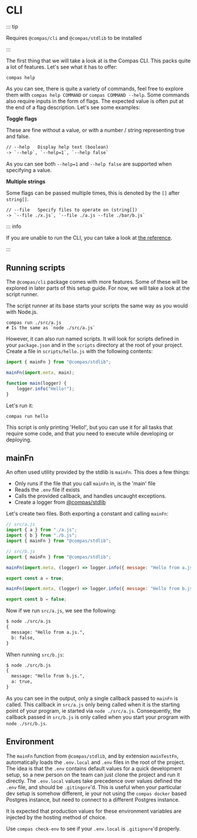 # CLI

::: tip

Requires `@compas/cli` and `@compas/stdlib` to be installed

:::

The first thing that we will take a look at is the Compas CLI. This packs quite a lot of
features. Let's see what it has to offer:

```shell
compas help
```

As you can see, there is quite a variety of commands, feel free to explore them with
`compas help COMMAND` or `compas COMMAND --help`. Some commands also require inputs in the
form of flags. The expected value is often put at the end of a flag description. Let's see
some examples:

**Toggle flags**

These are fine without a value, or with a number / string representing true and false.

```txt
// --help   Display help text (boolean)
-> `--help`, `--help=1`, `--help false`
```

As you can see both `--help=1` and `--help false` are supported when specifying a value.

**Multiple strings**

Some flags can be passed multiple times, this is denoted by the `[]` after `string[]`.

```txt
// --file   Specify files to operate on (string[])
-> `--file ./x.js`, `--file ./a.js --file ./bar/b.js`
```

::: info

If you are unable to run the CLI, you can take a look at
[the reference](/references/cli.html).

:::

## Running scripts

The `@compas/cli` package comes with more features. Some of these will be explored in
later parts of this setup guide. For now, we will take a look at the script runner.

The script runner at its base starts your scripts the same way as you would with Node.js.

```shell
compas run ./src/a.js
# Is the same as `node ./src/a.js`
```

However, it can also run named scripts. It will look for scripts defined in your
`package.json` and in the `scripts` directory at the root of your project. Create a file
in `scripts/hello.js` with the following contents:

```js
import { mainFn } from "@compas/stdlib";

mainFn(import.meta, main);

function main(logger) {
	logger.info("Hello!");
}
```

Let's run it:

```shell
compas run hello
```

This script is only printing 'Hello!', but you can use it for all tasks that require some
code, and that you need to execute while developing or deploying.

## mainFn

An often used utility provided by the stdlib is `mainFn`. This does a few things:

- Only runs if the file that you call `mainFn` in, is the 'main' file
- Reads the `.env` file if exists
- Calls the provided callback, and handles uncaught exceptions.
- Create a logger from [@compas/stdlib](/index.html#todo)

Let's create two files. Both exporting a constant and calling `mainFn`:

```js
// src/a.js
import { a } from "./a.js";
import { b } from "./b.js";
import { mainFn } from "@compas/stdlib";

// src/b.js
import { mainFn } from "@compas/stdlib";

mainFn(import.meta, (logger) => logger.info({ message: "Hello from a.js", b }));

export const a = true;

mainFn(import.meta, (logger) => logger.info({ message: "Hello from b.js.", a }));

export const b = false;
```

Now if we run `src/a.js`, we see the following:

```txt
$ node ./src/a.js
{
  message: "Hello from a.js.",
  b: false,
}
```

When running `src/b.js`:

```txt
$ node ./src/b.js
{
  message: "Hello from b.js.",
  a: true,
}
```

As you can see in the output, only a single callback passed to `mainFn` is called. This
callback in `src/a.js` only being called when it is the starting point of your program, ie
started via `node ./src/a.js`. Consequently, the callback passed in `src/b.js` is only
called when you start your program with `node ./src/b.js`.

## Environment

The `mainFn` function from `@compas/stdlib`, and by extension `mainTestFn`, automatically
loads the `.env.local` and `.env` files in the root of the project. The idea is that the
`.env` contains default values for a quick development setup, so a new person on the team
can just clone the project and run it directly. The `.env.local` values take precedence
over values defined the `.env` file, and should be `.gitingore`'d. This is useful when
your particular dev setup is somehow different, ie your not using the `compas docker`
based Postgres instance, but need to connect to a different Postgres instance.

It is expected that production values for these environment variables are injected by the
hosting method of choice.

Use `compas check-env` to see if your `.env.local` is `.gitignore`'d properly.
